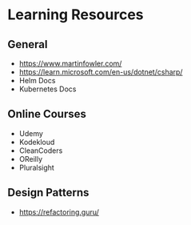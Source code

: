 # Learning Resources

## General
- https://www.martinfowler.com/
- https://learn.microsoft.com/en-us/dotnet/csharp/
- Helm Docs
- Kubernetes Docs

## Online Courses
- Udemy
- Kodekloud
- CleanCoders
- OReilly
- Pluralsight

## Design Patterns
- https://refactoring.guru/